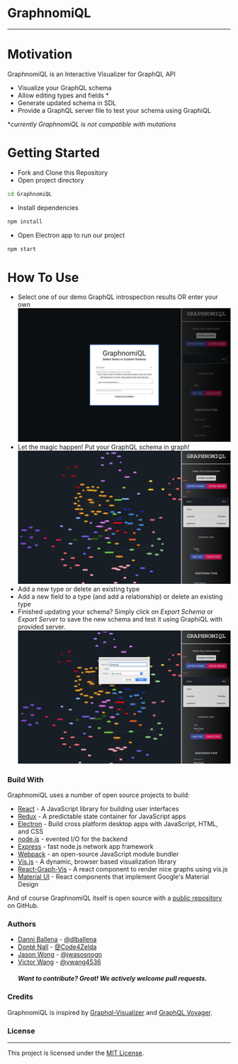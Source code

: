 # GraphnomiQL
----
# Motivation
GraphnomiQL is an Interactive Visualizer for GraphQL API

  - Visualize your GraphQL schema
  - Allow editing types and fields *
  - Generate updated schema in SDL 
  - Provide a GraphQL server file to test your schema using GraphiQL
  
**currently GraphnomiQL is not compatible with mutations*  

# Getting Started
- Fork and Clone this Repository
- Open project directory
```sh
cd GraphnomiQL
```
- Install dependencies
```sh
npm install
```
- Open Electron app to run our project
```sh
npm start
```

# How To Use

  - Select one of our demo GraphQL introspection results OR enter your own
   ![modal-screenshot](./src/assets/screenshots/screenshot1.png?raw=true "screenshot1")  
  - Let the magic happen! Put your GraphQL schema in graph!
   ![graph-screenshot](./src/assets/screenshots/screenshot3.png?raw=true "screenshot3")
  - Add a new type or delete an existing type
  - Add a new field to a type (and add a relationship) or delete an existing type
  - Finished updating your schema? Simply click on *Export Schema* or *Export Server* to save the new schema and test it using GraphiQL with provided server.
   ![exportFile-screenshot](./src/assets/screenshots/screenshot4.png?raw=true "screenshot4")


### Build With

GraphnomiQL uses a number of open source projects to build:

* [React] - A JavaScript library for building user interfaces
* [Redux] - A predictable state container for JavaScript apps
* [Electron] - Build cross platform desktop apps with JavaScript, HTML, and CSS
* [node.js] - evented I/O for the backend
* [Express] - fast node.js network app framework
* [Webpack] - an open-source JavaScript module bundler
* [Vis.js] - A dynamic, browser based visualization library
* [React-Graph-Vis] - A react component to render nice graphs using vis.js
* [Material UI] - React components that implement Google's Material Design

And of course GraphnomiQL itself is open source with a [public repository][dill]
 on GitHub.

### Authors

- [Danni Ballena] - [@dlballena]
- [Donté Nall] - [@Code4Zelda]
- [Jason Wong] - [@jwasosnogn]
- [Victor Wang] - [@vwang4536]
  ##### Want to contribute? Great! We actively welcome pull requests.


### Credits
GraphnomiQL is inspired by [Graphql-Visualizer] and [GraphQL Voyager].

### License
----
This project is licensed under the [MIT License](https://opensource.org/licenses/mit-license.php).


   [dill]: <https://github.com/GraphnomiQl/GraphnomiQL>
   [df1]: <http://daringfireball.net/projects/markdown/>
   [Material UI]: <https://material-ui.com/>
   [Redux]: <https://redux.js.org/>
   [node.js]: <http://nodejs.org>
   [Twitter Bootstrap]: <http://twitter.github.com/bootstrap/>
   [express]: <http://expressjs.com>
   [React]: <https://reactjs.org/>
   [Webpack]: <https://webpack.js.org/>
   [Electron]: <https://electronjs.org/>
   [Vis.js]: <http://visjs.org/>
   [React-Graph-Vis]: <https://github.com/crubier/react-graph-vis>
   [Danni Ballena]: <https://www.linkedin.com/in/danni-ballena>
   [Donté Nall]: <https://www.linkedin.com/in/donte-nall-b1801445/>
   [Jason Wong]: <https://www.linkedin.com/in/jwong1995/>
   [Victor Wang]: <https://www.linkedin.com/in/vwang4536>
   [@dlballena]: <https://github.com/dlballena>
   [@Code4Zelda]: <https://github.com/Code4Zelda>
   [@jwasosnogn]: <https://github.com/jwaosnogn>
   [@vwang4536]: <https://github.com/vwang4536>
   [Graphql-Visualizer]: <https://github.com/NathanRSmith/graphql-visualizer>
   [GraphQL Voyager]: <https://github.com/APIs-guru/graphql-voyager>
   


